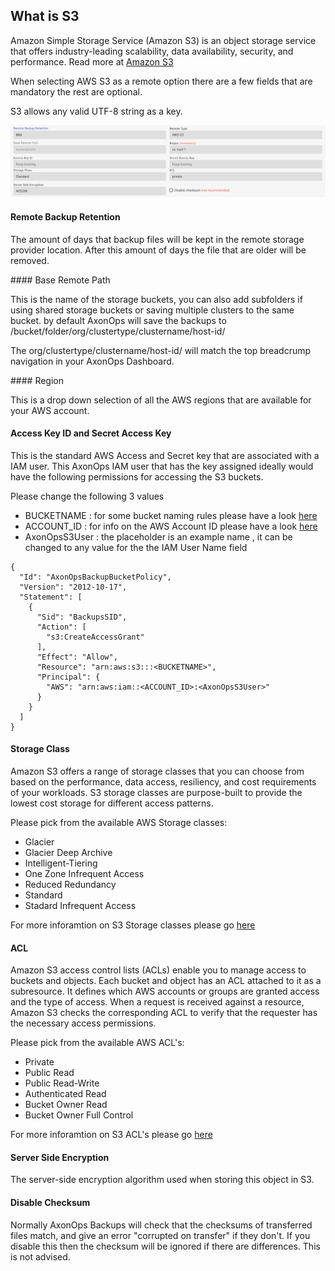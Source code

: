 
## What is S3

Amazon Simple Storage Service (Amazon S3) is an object storage service that offers industry-leading scalability, data availability, security, and performance. Read more at [Amazon S3](https://docs.aws.amazon.com/AmazonS3/latest/userguide/Welcome.html)

When selecting AWS S3 as a remote option there are a few fields that are mandatory the rest are optional.

S3 allows any valid UTF-8 string as a key.

![](./s3.png)

#### Remote Backup Retention

The amount of days that backup files will be kept in the remote storage provider location. 
After this amount of days the file that are older will be removed.

#### Base Remote Path

This is the name of the storage buckets, you can also add subfolders if using shared storage buckets or saving multiple clusters to the same bucket. by default AxonOps will save the backups to /bucket/folder/org/clustertype/clustername/host-id/

The org/clustertype/clustername/host-id/ will match the top breadcrump navigation in your AxonOps Dashboard.

#### Region

This is a drop down selection of all the AWS regions that are available for your AWS account.

#### Access Key ID and Secret Access Key

This is the standard AWS Access and Secret key that are associated with a IAM user. 
This AxonOps IAM user that has the key assigned ideally would have the following permissions for accessing the S3 buckets.

Please change the following 3 values

* BUCKETNAME : for some bucket naming rules please have a look [here](https://docs.aws.amazon.com/AmazonS3/latest/userguide/bucketnamingrules.html)
* ACCOUNT_ID : for info on the AWS Account ID please have a look [here](https://docs.aws.amazon.com/IAM/latest/UserGuide/console_account-alias.html)
* AxonOpsS3User : the placeholder is an example name , it can be changed to any value for the the IAM User Name field

``` 
{
  "Id": "AxonOpsBackupBucketPolicy",
  "Version": "2012-10-17",
  "Statement": [
    {
      "Sid": "BackupsSID",
      "Action": [
        "s3:CreateAccessGrant"
      ],
      "Effect": "Allow",
      "Resource": "arn:aws:s3:::<BUCKETNAME>",
      "Principal": {
        "AWS": "arn:aws:iam::<ACCOUNT_ID>:<AxonOpsS3User>"
      }
    }
  ]
}
```

#### Storage Class

Amazon S3 offers a range of storage classes that you can choose from based on the performance, data access, resiliency, and cost requirements of your workloads. S3 storage classes are purpose-built to provide the lowest cost storage for different access patterns.

Please pick from the available AWS Storage classes:

* Glacier
* Glacier Deep Archive
* Intelligent-Tiering
* One Zone Infrequent Access
* Reduced Redundancy
* Standard
* Stadard Infrequent Access

For more inforamtion on S3 Storage classes please go [here](https://aws.amazon.com/s3/storage-classes/)

#### ACL

Amazon S3 access control lists (ACLs) enable you to manage access to buckets and objects. Each bucket and object has an ACL attached to it as a subresource. It defines which AWS accounts or groups are granted access and the type of access. When a request is received against a resource, Amazon S3 checks the corresponding ACL to verify that the requester has the necessary access permissions.

Please pick from the available AWS ACL's:

* Private
* Public Read
* Public Read-Write
* Authenticated Read
* Bucket Owner Read
* Bucket Owner Full Control

For more inforamtion on S3 ACL's please go [here](https://docs.aws.amazon.com/AmazonS3/latest/userguide/acl-overview.html#canned-acl)

#### Server Side Encryption

The server-side encryption algorithm used when storing this object in S3.

#### Disable Checksum

Normally AxonOps Backups will check that the checksums of transferred files match, and give an error "corrupted on transfer" if they don't. If you disable this then the checksum will be ignored if there are differences. This is not advised. 


